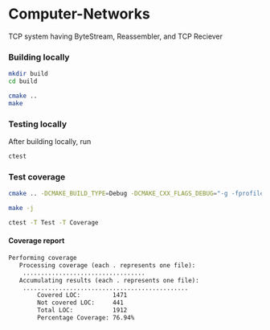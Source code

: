 # Computer-Networks
TCP system having ByteStream, Reassembler, and TCP Reciever

### Building locally

```bash
mkdir build
cd build

cmake ..
make
```

### Testing locally

After building locally, run
```bash
ctest
```

### Test coverage
```bash
cmake .. -DCMAKE_BUILD_TYPE=Debug -DCMAKE_CXX_FLAGS_DEBUG="-g -fprofile-arcs -ftest-coverage"     -DCMAKE_C_FLAGS_DEBUG="-g -fprofile-arcs -ftest-coverage"

make -j

ctest -T Test -T Coverage
```

#### Coverage report
```txt
Performing coverage
   Processing coverage (each . represents one file):
    ..................................
   Accumulating results (each . represents one file):
    ..............................................
        Covered LOC:         1471
        Not covered LOC:     441
        Total LOC:           1912
        Percentage Coverage: 76.94%
```